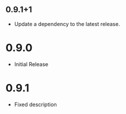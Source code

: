 ## 0.9.1+1

 - Update a dependency to the latest release.

# 0.9.0
- Initial Release

# 0.9.1
- Fixed description

